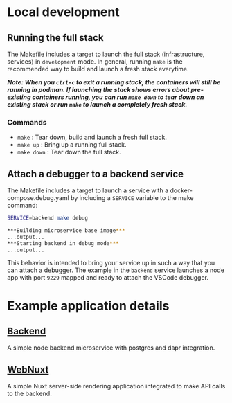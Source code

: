 # Local development

## Running the full stack
The Makefile includes a target to launch the full stack (infrastructure, services) in `development` mode. In general, running `make` is the recommended way to build and launch a fresh stack everytime.

***Note: When you `ctrl-c` to exit a running stack, the containers will still be running in podman. If launching the stack shows errors about pre-existing containers running, you can run `make down` to tear down an existing stack or run `make` to launch a completely fresh stack.***

### Commands
- `make` : Tear down, build and launch a fresh full stack.
- `make up` : Bring up a running full stack.
- `make down` : Tear down the full stack.

## Attach a debugger to a backend service
The Makefile includes a target to launch a service with a docker-compose.debug.yaml by including a `SERVICE` variable to the make command:

```bash
SERVICE=backend make debug

***Building microservice base image***
...output...
***Starting backend in debug mode***
...output...
```

This behavior is intended to bring your service up in such a way that you can attach a debugger. The example in the `backend` service launches a node app with port `9229` mapped and ready to attach the VSCode debugger.

# Example application details
## [Backend](./app/backend/README.md)
A simple node backend microservice with postgres and dapr integration.
## [WebNuxt](./app/webnuxt/README.md)
A simple Nuxt server-side rendering application integrated to make API calls to the backend.


